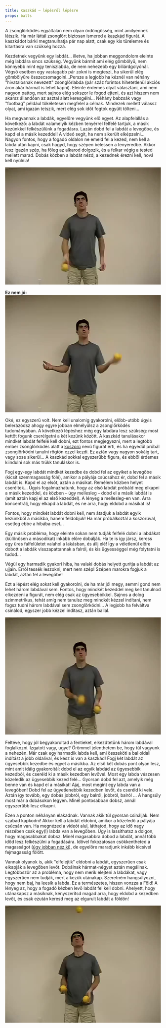 ```yaml
---
title: Kaszkád – lépésről lépésre
props: balls
---
```


A zsonglőrködés egyáltalán nem olyan ördöngösség, mint amilyennek látszik. Ha már láttál zsonglőrt biztosan 
ismered a [kaszkád](/site/hu/kaszkad/README.md) figurát. A kaszkádot bárki megtanulhatja pár nap alatt, 
csak egy kis türelemre és kitartásra van szükség hozzá.

Kezdetnek vegyünk egy labdát… illetve, ha jobban meggondolom eleinte még labdára sincs szükség. Vegyünk bármit 
ami elég gömbölyű, nem könnyebb mint egy teniszlabda, de nem nehezebb egy biliárdgolyónál. Végső esetben egy 
vastagabb pár zokni is megteszi, ha sikerül elég gömbölyűre összecsomagolni…Persze a legjobb ha kéznél van 
néhány "hivatalosnak nevezett" zsonglőrlabda (pár száz forintos hihetetlenül akciós áron akár hármat is lehet 
kapni). Eleinte érdemes olyat választani, ami nem nagyon pattog, mert sajnos elég sokszor le fogod ejteni, és 
azt hiszem nem akarsz állandóan az asztal alatt keresgélni… Néhány babzsák vagy "footbag" például tökéletesen 
megfelel a célnak. Mindezek mellett válassz olyat, ami igazán tetszik, mert elég sok időt fogtok együtt tölteni…

Ha megvannak a labdák, egyelőre vegyünk elő egyet. Az alapfelállás a következő: a labdát valamelyik kézben 
tenyérrel felfelé tartjuk, a másik kezünkkel felkészülünk a fogadásra. Lazán dobd fel a labdát a levegőbe, és 
kapd el a másik kezeddel! A videó segít, ha nem sikerült elképzelni… Nagyon fontos, hogy a fogadó oldalon ne
 emeld fel a kezed, nem kell a labda után kapni, csak hagyd, hogy szépen belessen a tenyeredbe. Akkor lesz igazán 
 szép, ha főleg az alkarod dolgozik, és a felkar végig a tested mellett marad. Dobás közben a labdát nézd, a kezednek 
 érezni kell, hová kell nyúlnia!

![Kaszkád lépésről lépésre - egy labda](/site/videos/poster/cascadeoneball.jpg)

**Ez nem jó:**
![Kaszkád lépésről lépésre - egy labda felül](/site/videos/poster/cascadeoneballover.jpg)

Oké, ez egyszerű volt. Nem kell unalomig gyakorolni, előbb-utóbb úgyis belerázódsz ahogy egyre jobban 
elmélyülsz a zsonglőrködés tudományában. A következő lépéshez még egy labdára lesz szükség: most kettőt 
fogunk cserélgetni a két kezünk között. A kaszkád tanulásakor mindkét labdát felfelé kell dobni, ezt 
fontos megjegyezni, mert a legtöbb ember zsonglőrködés alatt a [koszorú](/site/hu/koszoru/README.md) nevű 
figurát érti, és ha egyedül próbál zsonglőrködni tanulni rögtön ezzel kezdi. Ez aztán vagy nagyon sokáig 
tart, vagy sose sikerül… A kaszkád sokkal egyszerűbb figura, és ebből érdemes kiindulni sok más trükk tanuláskor is.

Fogj egy-egy labdát mindkét kezedbe és dobd fel az egyiket a levegőbe (kicsit szemmagasság fölé), amikor a 
pályája csúcsához ér, dobd fel a másik labdát is. Kapd el az elsőt, aztán a másikat. Remélem közben helyet 
cseréltek… Úgyis fogalmazhatunk, hogy az első labdát próbáld meg elkapni a másik kezeddel, és közben – úgy 
mellesleg – dobd el a másik labdát is (amit aztán kapj el az első kezeddel). A lényeg a mellesleg-en van. 
Arra koncentrálj, hogy elkapd a labdát, és ne arra, hogy eldobd a másikat is!

Fontos, hogy mindkét labdát dobni kell, nem átadjuk a labdát egyik kezünkből a másikba, hanem feldobjuk! 
Ha már próbálkoztál a koszorúval, esetleg ebbe a hibába esel…

Egy másik probléma, hogy eleinte sokan nem tudják felfelé dobni a labdákat (különösen a másodikat) inkább 
előre dobálják. Ha te is így jársz, keress egy üres falfelületet valahol a lakásban, és állj elé! Így a 
véletlenül előre dobott a labdák visszapattannak a falról, és kis ügyességgel még folytatni is tudod…

Végül egy harmadik gyakori hiba, ha valaki dobás helyett gurítja a labdát az ujjain. Erről tessék leszokni, 
mert nem szép! Szépen marokra fogjuk a labdát, aztán fel a levegőbe!

Ezt a lépést elég sokat kell gyakorolni, de ha már jól megy, semmi gond nem lehet három labdával sem. 
Fontos, hogy mindkét kezeddel meg kell tanulnod elkezdeni a figurát, nem elég csak az ügyesebbikkel. 
Sajnos a dolog szimmetrikus, tehát amíg nem tanulsz meg mindkét kézzel indítani, nem fogsz tudni három 
labdával sem zsonglőrködni… A legjobb ha felváltva csinálod, egyszer jobb kézzel indítasz, aztán ballal.

![Kaszkád lépésről lépésre - két labda](/site/videos/poster/cascadetwoballs.jpg)

Feltéve, hogy jól begyakoroltad a fentieket, elkezdtetünk három labdával foglalkozni. Izgatott vagy, 
ugye? Örömmel jelenthetem be, hogy túl vagyunk a nehezén. Már csak egy harmadik labda kell, ami összeköti 
a bal oldali indítást a jobb oldalival, és kész is van a kaszkád! Fogj két labdát az ügyesebbik kezedbe 
és egyet a másikba. Az első két dobás pont olyan lesz, mint amit idáig gyakoroltál: dobd el az egyik labdád 
az ügyesebbik kezedből, és cseréld ki a másik kezedben levővel. Most egy labda vészesen közeledik az 
ügyesebbik kezed felé… Gyorsan dobd fel azt, amelyik még benne van és kapd el a másikat! Ajaj, most megint 
egy labda van a levegőben! Dobd fel az ügyetlenebbik kezedben levőt, és cseréld ki vele. Aztán így tovább, 
egy dobás jobbról, egy balról, jobbról, balról … A hangsúly most már a dobásokon legyen. Minél pontosabban 
dobsz, annál egyszerűbb lesz elkapni.

Ezen a ponton néhányan elakadnak. Vannak akik túl gyorsan csinálják. Nem szabad kapkodni! Akkor kell a 
labdát eldobni, amikor a közeledő a pályája csúcsán van. Ha megnézed a videót alul, láthatod, hogy az idő 
nagy részében csak egy(!) labda van a levegőben. Úgy is lassíthatsz a dolgon, hogy magasabbakat dobsz. 
Minél magasabbra dobod a labdát, annál több időd lesz felkészülni a fogadására. Idővel fokozatosan 
csökkentheted a magasságot ([úgy jobban néz ki](/site/hu/kaszkad/README.md)), de egyelőre maradjunk inkább kicsivel 
fejmagasság fölött.

Vannak olyanok is, akik "elfelejtik" eldobni a labdát, egyszerűen csak elkapják a levegőben levőt. Dobálnak 
hármat-négyet aztán megállnak. Legtöbbször az a probléma, hogy nem merik elejteni a labdákat, vagy egyszerűen 
nem tudják, mert a kezük utánakap. Szeretném hangsúlyozni, hogy nem baj, ha leesik a labda. Ez a természetes, 
hiszen vonzza a Föld! A lényeg az, hogy a fogadó kézben levő labdát fel kell dobni. Ahelyett, hogy utánakapsz a 
másiknak, kényszerítsd magad arra, hogy eldobd a kezedben levőt, és csak ezután keresd meg az elgurult labdát a földön!

![Kaszkád lépésről lépésre - magas dobások](/site/videos/poster/cascadehigh.jpg)


